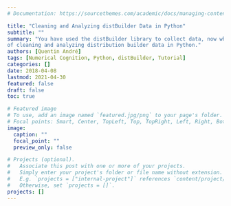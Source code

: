 ```yaml
---
# Documentation: https://sourcethemes.com/academic/docs/managing-content/

title: "Cleaning and Analyzing distBuilder Data in Python"
subtitle: ""
summary: "You have used the distBuilder library to collect data, now what? This post walks you through the basics
of cleaning and analyzing distribution builder data in Python."
authors: [Quentin André]
tags: [Numerical Cognition, Python, distBuilder, Tutorial]
categories: []
date: 2018-04-08
lastmod: 2021-04-30
featured: false
draft: false
toc: true

# Featured image
# To use, add an image named `featured.jpg/png` to your page's folder.
# Focal points: Smart, Center, TopLeft, Top, TopRight, Left, Right, BottomLeft, Bottom, BottomRight.
image:
  caption: ""
  focal_point: ""
  preview_only: false

# Projects (optional).
#   Associate this post with one or more of your projects.
#   Simply enter your project's folder or file name without extension.
#   E.g. `projects = ["internal-project"]` references `content/project/deep-learning/index.md`.
#   Otherwise, set `projects = []`.
projects: []
---
```

